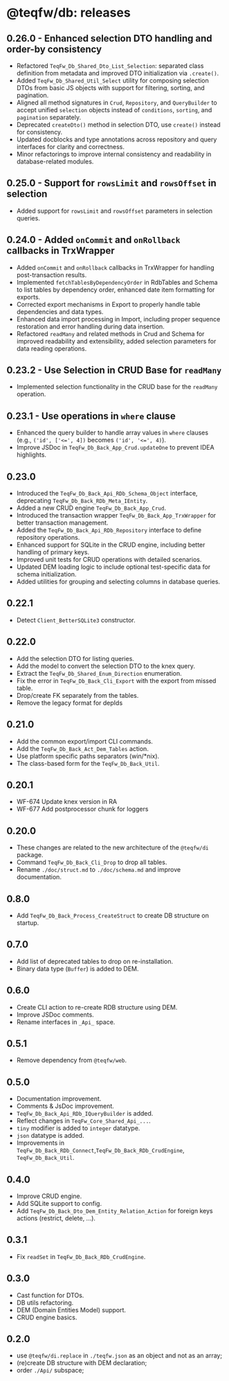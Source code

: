 # @teqfw/db: releases

## 0.26.0 - Enhanced selection DTO handling and order-by consistency

- Refactored `TeqFw_Db_Shared_Dto_List_Selection`: separated class definition from metadata and improved DTO
  initialization via `.create()`.
- Added `TeqFw_Db_Shared_Util_Select` utility for composing selection DTOs from basic JS objects with support for
  filtering, sorting, and pagination.
- Aligned all method signatures in `Crud`, `Repository`, and `QueryBuilder` to accept unified `selection` objects
  instead of `conditions`, `sorting`, and `pagination` separately.
- Deprecated `createDto()` method in selection DTO, use `create()` instead for consistency.
- Updated docblocks and type annotations across repository and query interfaces for clarity and correctness.
- Minor refactorings to improve internal consistency and readability in database-related modules.

## 0.25.0 - Support for `rowsLimit` and `rowsOffset` in selection

- Added support for `rowsLimit` and `rowsOffset` parameters in selection queries.

## 0.24.0 - Added `onCommit` and `onRollback` callbacks in TrxWrapper

- Added `onCommit` and `onRollback` callbacks in TrxWrapper for handling post-transaction results.
- Implemented `fetchTablesByDependencyOrder` in RdbTables and Schema to list tables by dependency order, enhanced date
  item formatting for exports.
- Corrected export mechanisms in Export to properly handle table dependencies and data types.
- Enhanced data import processing in Import, including proper sequence restoration and error handling during data
  insertion.
- Refactored `readMany` and related methods in Crud and Schema for improved readability and extensibility, added
  selection parameters for data reading operations.

## 0.23.2 - Use Selection in CRUD Base for `readMany`

- Implemented selection functionality in the CRUD base for the `readMany` operation.

## 0.23.1 - Use operations in `where` clause

- Enhanced the query builder to handle array values in `where` clauses (e.g., `('id', ['<=', 4])` becomes
  `('id', '<=', 4)`).
- Improve JSDoc in `TeqFw_Db_Back_App_Crud.updateOne` to prevent IDEA highlights.

## 0.23.0

- Introduced the `TeqFw_Db_Back_Api_RDb_Schema_Object` interface, deprecating `TeqFw_Db_Back_RDb_Meta_IEntity`.
- Added a new CRUD engine `TeqFw_Db_Back_App_Crud`.
- Introduced the transaction wrapper `TeqFw_Db_Back_App_TrxWrapper` for better transaction management.
- Added the `TeqFw_Db_Back_Api_RDb_Repository` interface to define repository operations.
- Enhanced support for SQLite in the CRUD engine, including better handling of primary keys.
- Improved unit tests for CRUD operations with detailed scenarios.
- Updated DEM loading logic to include optional test-specific data for schema initialization.
- Added utilities for grouping and selecting columns in database queries.

## 0.22.1

* Detect `Client_BetterSQLite3` constructor.

## 0.22.0

* Add the selection DTO for listing queries.
* Add the model to convert the selection DTO to the knex query.
* Extract the `TeqFw_Db_Shared_Enum_Direction` enumeration.
* Fix the error in `TeqFw_Db_Back_Cli_Export` with the export from missed table.
* Drop/create FK separately from the tables.
* Remove the legacy format for depIds

## 0.21.0

* Add the common export/import CLI commands.
* Add the `TeqFw_Db_Back_Act_Dem_Tables` action.
* Use platform specific paths separators (win/*nix).
* The class-based form for the `TeqFw_Db_Back_Util`.

## 0.20.1

* WF-674 Update knex version in RA
* WF-677 Add postprocessor chunk for loggers

## 0.20.0

* These changes are related to the new architecture of the `@teqfw/di` package.
* Command `TeqFw_Db_Back_Cli_Drop` to drop all tables.
* Rename `./doc/struct.md` to `./doc/schema.md` and improve documentation.

## 0.8.0

* Add `TeqFw_Db_Back_Process_CreateStruct` to create DB structure on startup.

## 0.7.0

* Add list of deprecated tables to drop on re-installation.
* Binary data type (`Buffer`) is added to DEM.

## 0.6.0

* Create CLI action to re-create RDB structure using DEM.
* Improve JSDoc comments.
* Rename interfaces in `_Api_` space.

## 0.5.1

* Remove dependency from `@teqfw/web`.

## 0.5.0

* Documentation improvement.
* Comments & JsDoc improvement.
* `TeqFw_Db_Back_Api_RDb_IQueryBuilder` is added.
* Reflect changes in `TeqFw_Core_Shared_Api_...`.
* `tiny` modifier is added to `integer` datatype.
* `json` datatype is added.
* Improvements in `TeqFw_Db_Back_RDb_Connect`,`TeqFw_Db_Back_RDb_CrudEngine`, `TeqFw_Db_Back_Util`.

## 0.4.0

* Improve CRUD engine.
* Add SQLite support to config.
* Add `TeqFw_Db_Back_Dto_Dem_Entity_Relation_Action` for foreign keys actions (restrict, delete, ...).

## 0.3.1

* Fix `readSet` in `TeqFw_Db_Back_RDb_CrudEngine`.

## 0.3.0

* Cast function for DTOs.
* DB utils refactoring.
* DEM (Domain Entities Model) support.
* CRUD engine basics.

## 0.2.0

* use `@teqfw/di.replace` in `./teqfw.json` as an object and not as an array;
* (re)create DB structure with DEM declaration;
* order `./Api/` subspace;
